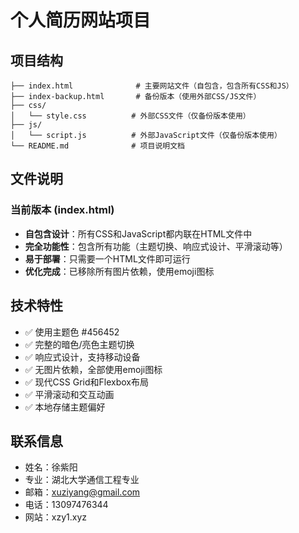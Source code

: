 # 个人简历网站项目

## 项目结构

```
├── index.html              # 主要网站文件（自包含，包含所有CSS和JS）
├── index-backup.html       # 备份版本（使用外部CSS/JS文件）
├── css/
│   └── style.css          # 外部CSS文件（仅备份版本使用）
├── js/
│   └── script.js          # 外部JavaScript文件（仅备份版本使用）
└── README.md              # 项目说明文档
```

## 文件说明

### 当前版本 (index.html)
- **自包含设计**：所有CSS和JavaScript都内联在HTML文件中
- **完全功能性**：包含所有功能（主题切换、响应式设计、平滑滚动等）
- **易于部署**：只需要一个HTML文件即可运行
- **优化完成**：已移除所有图片依赖，使用emoji图标

## 技术特性

- ✅ 使用主题色 #456452
- ✅ 完整的暗色/亮色主题切换
- ✅ 响应式设计，支持移动设备
- ✅ 无图片依赖，全部使用emoji图标
- ✅ 现代CSS Grid和Flexbox布局
- ✅ 平滑滚动和交互动画
- ✅ 本地存储主题偏好

## 联系信息

- 姓名：徐紫阳
- 专业：湖北大学通信工程专业
- 邮箱：xuziyang@gmail.com
- 电话：13097476344
- 网站：xzy1.xyz
